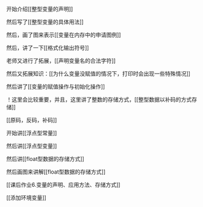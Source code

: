 开始介绍[[整型变量的声明]]

然后写了[[整型变量的具体用法]]

然后，画了图来表示[[变量在内存中的申请图例]]

然后，讲了一下[[格式化输出符号]]

老师又进行了拓展，[[声明变量名的合法字符]]

然后又拓展知识：[[为什么变量没赋值的情况下，打印时会出现一些特殊情况]]

然后讲了[[变量的赋值操作与初始化操作]]

！这里会比较重要，并且，这里讲了整数的存储方式，[[整型数据以补码的方式存储]]

[[原码，反码，补码]]

开始讲[[浮点型常量]]


然后讲[[浮点型变量]]

然后讲[[float型数据的存储方式]]

然后画图来讲解[[float型数据的存储方式]]

[[课后作业6.变量的声明、应用方法、存储方式]]

[[添加环境变量]]



